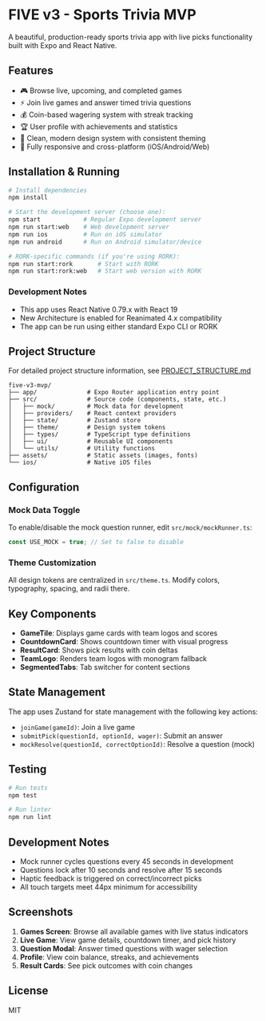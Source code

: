 # FIVE v3 - Sports Trivia MVP

A beautiful, production-ready sports trivia app with live picks functionality built with Expo and React Native.

## Features

- 🎮 Browse live, upcoming, and completed games
- ⚡ Join live games and answer timed trivia questions
- 💰 Coin-based wagering system with streak tracking
- 🏆 User profile with achievements and statistics
- 🎨 Clean, modern design system with consistent theming
- 📱 Fully responsive and cross-platform (iOS/Android/Web)

## Installation & Running

```bash
# Install dependencies
npm install

# Start the development server (choose one):
npm start            # Regular Expo development server
npm run start:web    # Web development server
npm run ios          # Run on iOS simulator
npm run android      # Run on Android simulator/device

# RORK-specific commands (if you're using RORK):
npm run start:rork       # Start with RORK
npm run start:rork:web   # Start web version with RORK
```

### Development Notes

- This app uses React Native 0.79.x with React 19
- New Architecture is enabled for Reanimated 4.x compatibility
- The app can be run using either standard Expo CLI or RORK

## Project Structure

For detailed project structure information, see [PROJECT_STRUCTURE.md](./PROJECT_STRUCTURE.md)

```
five-v3-mvp/
├── app/              # Expo Router application entry point
├── src/              # Source code (components, state, etc.)
│   ├── mock/         # Mock data for development
│   ├── providers/    # React context providers
│   ├── state/        # Zustand store
│   ├── theme/        # Design system tokens
│   ├── types/        # TypeScript type definitions
│   ├── ui/           # Reusable UI components
│   └── utils/        # Utility functions
├── assets/           # Static assets (images, fonts)
└── ios/              # Native iOS files
```

## Configuration

### Mock Data Toggle

To enable/disable the mock question runner, edit `src/mock/mockRunner.ts`:

```typescript
const USE_MOCK = true; // Set to false to disable
```

### Theme Customization

All design tokens are centralized in `src/theme.ts`. Modify colors, typography, spacing, and radii there.

## Key Components

- **GameTile**: Displays game cards with team logos and scores
- **CountdownCard**: Shows countdown timer with visual progress
- **ResultCard**: Shows pick results with coin deltas
- **TeamLogo**: Renders team logos with monogram fallback
- **SegmentedTabs**: Tab switcher for content sections

## State Management

The app uses Zustand for state management with the following key actions:

- `joinGame(gameId)`: Join a live game
- `submitPick(questionId, optionId, wager)`: Submit an answer
- `mockResolve(questionId, correctOptionId)`: Resolve a question (mock)

## Testing

```bash
# Run tests
npm test

# Run linter
npm run lint
```

## Development Notes

- Mock runner cycles questions every 45 seconds in development
- Questions lock after 10 seconds and resolve after 15 seconds
- Haptic feedback is triggered on correct/incorrect picks
- All touch targets meet 44px minimum for accessibility

## Screenshots

1. **Games Screen**: Browse all available games with live status indicators
2. **Live Game**: View game details, countdown timer, and pick history
3. **Question Modal**: Answer timed questions with wager selection
4. **Profile**: View coin balance, streaks, and achievements
5. **Result Cards**: See pick outcomes with coin changes

## License

MIT